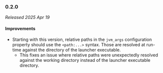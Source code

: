 ### 0.2.0

_Released 2025 Apr 19_

#### Improvements

- Starting with this version, relative paths in the  `jvm_args` configuration
  property should use the `<path:...>` syntax. Those are resolved at run-time
  against the directory of the launcher executable.
  - This fixes an issue where relative paths were unexpectedly resolved against
    the working directory instead of the launcher executable directory.